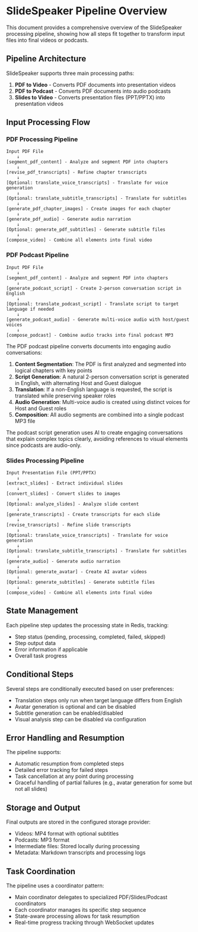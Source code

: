 # SlideSpeaker Pipeline Overview

This document provides a comprehensive overview of the SlideSpeaker processing pipeline, showing how all steps fit together to transform input files into final videos or podcasts.

## Pipeline Architecture

SlideSpeaker supports three main processing paths:
1. **PDF to Video** - Converts PDF documents into presentation videos
2. **PDF to Podcast** - Converts PDF documents into audio podcasts
3. **Slides to Video** - Converts presentation files (PPT/PPTX) into presentation videos

## Input Processing Flow

### PDF Processing Pipeline

```
Input PDF File
    ↓
[segment_pdf_content] - Analyze and segment PDF into chapters
    ↓
[revise_pdf_transcripts] - Refine chapter transcripts
    ↓
[Optional: translate_voice_transcripts] - Translate for voice generation
    ↓
[Optional: translate_subtitle_transcripts] - Translate for subtitles
    ↓
[generate_pdf_chapter_images] - Create images for each chapter
    ↓
[generate_pdf_audio] - Generate audio narration
    ↓
[Optional: generate_pdf_subtitles] - Generate subtitle files
    ↓
[compose_video] - Combine all elements into final video
```

### PDF Podcast Pipeline

```
Input PDF File
    ↓
[segment_pdf_content] - Analyze and segment PDF into chapters
    ↓
[generate_podcast_script] - Create 2-person conversation script in English
    ↓
[Optional: translate_podcast_script] - Translate script to target language if needed
    ↓
[generate_podcast_audio] - Generate multi-voice audio with host/guest voices
    ↓
[compose_podcast] - Combine audio tracks into final podcast MP3
```

The PDF podcast pipeline converts documents into engaging audio conversations:

1. **Content Segmentation**: The PDF is first analyzed and segmented into logical chapters with key points
2. **Script Generation**: A natural 2-person conversation script is generated in English, with alternating Host and Guest dialogue
3. **Translation**: If a non-English language is requested, the script is translated while preserving speaker roles
4. **Audio Generation**: Multi-voice audio is created using distinct voices for Host and Guest roles
5. **Composition**: All audio segments are combined into a single podcast MP3 file

The podcast script generation uses AI to create engaging conversations that explain complex topics clearly, avoiding references to visual elements since podcasts are audio-only.

### Slides Processing Pipeline

```
Input Presentation File (PPT/PPTX)
    ↓
[extract_slides] - Extract individual slides
    ↓
[convert_slides] - Convert slides to images
    ↓
[Optional: analyze_slides] - Analyze slide content
    ↓
[generate_transcripts] - Create transcripts for each slide
    ↓
[revise_transcripts] - Refine slide transcripts
    ↓
[Optional: translate_voice_transcripts] - Translate for voice generation
    ↓
[Optional: translate_subtitle_transcripts] - Translate for subtitles
    ↓
[generate_audio] - Generate audio narration
    ↓
[Optional: generate_avatar] - Create AI avatar videos
    ↓
[Optional: generate_subtitles] - Generate subtitle files
    ↓
[compose_video] - Combine all elements into final video
```

## State Management

Each pipeline step updates the processing state in Redis, tracking:
- Step status (pending, processing, completed, failed, skipped)
- Step output data
- Error information if applicable
- Overall task progress

## Conditional Steps

Several steps are conditionally executed based on user preferences:
- Translation steps only run when target language differs from English
- Avatar generation is optional and can be disabled
- Subtitle generation can be enabled/disabled
- Visual analysis step can be disabled via configuration

## Error Handling and Resumption

The pipeline supports:
- Automatic resumption from completed steps
- Detailed error tracking for failed steps
- Task cancellation at any point during processing
- Graceful handling of partial failures (e.g., avatar generation for some but not all slides)

## Storage and Output

Final outputs are stored in the configured storage provider:
- Videos: MP4 format with optional subtitles
- Podcasts: MP3 format
- Intermediate files: Stored locally during processing
- Metadata: Markdown transcripts and processing logs

## Task Coordination

The pipeline uses a coordinator pattern:
- Main coordinator delegates to specialized PDF/Slides/Podcast coordinators
- Each coordinator manages its specific step sequence
- State-aware processing allows for task resumption
- Real-time progress tracking through WebSocket updates